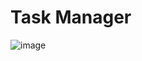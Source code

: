 # Task Manager
![image](https://github.com/user-attachments/assets/02063ad3-0182-4250-85ad-9aeb39dfb7fa)
